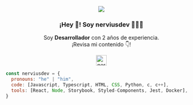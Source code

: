 <p align="center" width="300">
   <img align="center" src="https://user-images.githubusercontent.com/99125404/188527563-821ef417-6f00-43e8-b0f4-707d1899bc33.gif" />
   <h3 align="center">¡Hey 👋! Soy nerviusdev 👨🏻‍💻</h3>
</p>

<p align="center">Soy <strong>Desarrollador</strong> con 2 años de experiencia.<br />¡Revisa mi contenido 👇!</p>
<p align="center">
  <a href="https://twitter.com/nerviusdev" target="blank">
    <img align="center" src="https://cdn.jsdelivr.net/npm/simple-icons@3.0.1/icons/twitter.svg" alt="nerviusdev" height="28px" width="28px" />
  </a>

```js
const nerviusdev = {
  pronouns: "he" | "him",
  code: [Javascript, Typescript, HTML, CSS, Python, c, c++],
  tools: [React, Node, Storybook, Styled-Components, Jest, Docker],
}
```
